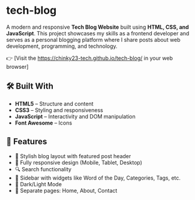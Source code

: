 # tech-blog
A modern and responsive **Tech Blog Website** built using **HTML, CSS, and JavaScript**. This project showcases my skills as a frontend developer and serves as a personal blogging platform where I share posts about web development, programming, and technology.

👉 [Visit the  https://chinky23-tech.github.io/tech-blog/ in your web browser]

## 🛠️ Built With

- **HTML5** – Structure and content
- **CSS3** – Styling and responsiveness
- **JavaScript** – Interactivity and DOM manipulation
- **Font Awesome** – Icons

## 📌 Features

- 📰 Stylish blog layout with featured post header  
- 📱 Fully responsive design (Mobile, Tablet, Desktop)  
- 🔍 Search functionality 
- 🧭 Sidebar with widgets like Word of the Day, Categories, Tags, etc.  
- 🌙 Dark/Light Mode 
- 📄 Separate pages: Home, About, Contact  



